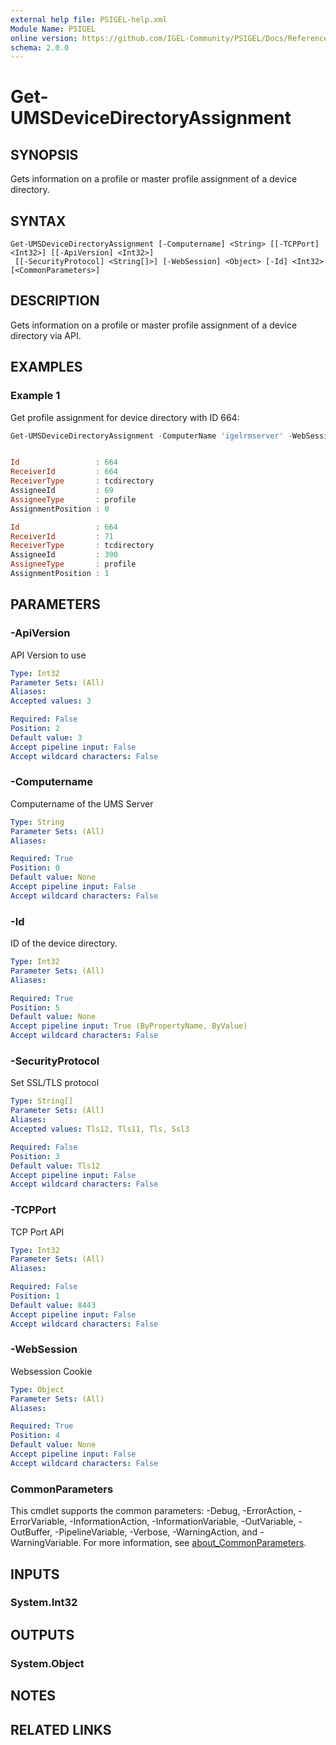 ```yaml
---
external help file: PSIGEL-help.xml
Module Name: PSIGEL
online version: https://github.com/IGEL-Community/PSIGEL/Docs/Reference/Get-UMSDeviceDirectoryAssignment.md
schema: 2.0.0
---
```


# Get-UMSDeviceDirectoryAssignment

## SYNOPSIS
Gets information on a profile or master profile assignment of a device directory.

## SYNTAX

```
Get-UMSDeviceDirectoryAssignment [-Computername] <String> [[-TCPPort] <Int32>] [[-ApiVersion] <Int32>]
 [[-SecurityProtocol] <String[]>] [-WebSession] <Object> [-Id] <Int32> [<CommonParameters>]
```

## DESCRIPTION
Gets information on a profile or master profile assignment of a device directory via API.

## EXAMPLES

### Example 1

Get profile assignment for device directory with ID 664:

```powershell
Get-UMSDeviceDirectoryAssignment -ComputerName 'igelrmserver' -WebSession $WebSession -Id 664


Id                 : 664
ReceiverId         : 664
ReceiverType       : tcdirectory
AssigneeId         : 69
AssigneeType       : profile
AssignmentPosition : 0

Id                 : 664
ReceiverId         : 71
ReceiverType       : tcdirectory
AssigneeId         : 390
AssigneeType       : profile
AssignmentPosition : 1
```

## PARAMETERS

### -ApiVersion
API Version to use

```yaml
Type: Int32
Parameter Sets: (All)
Aliases:
Accepted values: 3

Required: False
Position: 2
Default value: 3
Accept pipeline input: False
Accept wildcard characters: False
```

### -Computername
Computername of the UMS Server

```yaml
Type: String
Parameter Sets: (All)
Aliases:

Required: True
Position: 0
Default value: None
Accept pipeline input: False
Accept wildcard characters: False
```

### -Id
ID of the device directory.

```yaml
Type: Int32
Parameter Sets: (All)
Aliases:

Required: True
Position: 5
Default value: None
Accept pipeline input: True (ByPropertyName, ByValue)
Accept wildcard characters: False
```

### -SecurityProtocol
Set SSL/TLS protocol

```yaml
Type: String[]
Parameter Sets: (All)
Aliases:
Accepted values: Tls12, Tls11, Tls, Ssl3

Required: False
Position: 3
Default value: Tls12
Accept pipeline input: False
Accept wildcard characters: False
```

### -TCPPort
TCP Port API

```yaml
Type: Int32
Parameter Sets: (All)
Aliases:

Required: False
Position: 1
Default value: 8443
Accept pipeline input: False
Accept wildcard characters: False
```

### -WebSession
Websession Cookie

```yaml
Type: Object
Parameter Sets: (All)
Aliases:

Required: True
Position: 4
Default value: None
Accept pipeline input: False
Accept wildcard characters: False
```

### CommonParameters
This cmdlet supports the common parameters: -Debug, -ErrorAction, -ErrorVariable, -InformationAction, -InformationVariable, -OutVariable, -OutBuffer, -PipelineVariable, -Verbose, -WarningAction, and -WarningVariable. For more information, see [about_CommonParameters](http://go.microsoft.com/fwlink/?LinkID=113216).

## INPUTS

### System.Int32

## OUTPUTS

### System.Object
## NOTES

## RELATED LINKS
